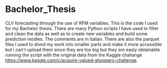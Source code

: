 # Bachelor_Thesis
CLV forecasting through the use of RFM variables.
This is the code I used for my Bachelor thesis. There are many Python scripts I have used to filter and clean the data as well as to create new variables and build some prediction modles. The comments are in italian. There are also the parquet files I used to dived my work into smaller parts and make it more accessible but i can't upload them since they are too big but they are easly obtainable running the script with the original data from the Kaggle challange https://www.kaggle.com/c/acquire-valued-shoppers-challenge.
